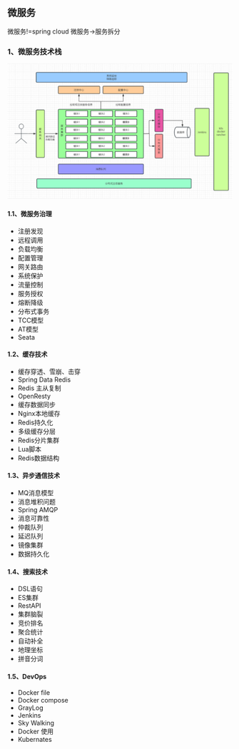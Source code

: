 ## 微服务

微服务!=spring cloud
微服务->服务拆分

### 1、微服务技术栈

![img.png](images/111.png)

#### 1.1、微服务治理

- 注册发现
- 远程调用
- 负载均衡
- 配置管理
- 网关路由
- 系统保护
- 流量控制
- 服务授权
- 熔断降级
- 分布式事务
- TCC模型
- AT模型
- Seata

#### 1.2、缓存技术

- 缓存穿透、雪崩、击穿
- Spring Data Redis
- Redis 主从复制
- OpenResty
- 缓存数据同步
- Nginx本地缓存
- Redis持久化
- 多级缓存分层
- Redis分片集群
- Lua脚本
- Redis数据结构

#### 1.3、异步通信技术

- MQ消息模型
- 消息堆积问题
- Spring AMQP
- 消息可靠性
- 仲裁队列
- 延迟队列
- 镜像集群
- 数据持久化

#### 1.4、搜索技术

- DSL语句
- ES集群
- RestAPI
- 集群脑裂
- 竞价排名
- 聚合统计
- 自动补全
- 地理坐标
- 拼音分词

#### 1.5、DevOps

- Docker file
- Docker compose
- GrayLog
- Jenkins
- Sky Walking
- Docker 使用
- Kubernates